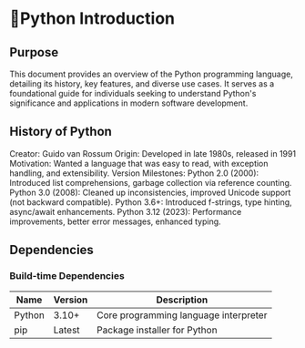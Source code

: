 # 🐍**Python Introduction**
## Purpose
This document provides an overview of the Python programming language, detailing its history, key features, and diverse use cases. It serves as a foundational guide for individuals seeking to understand Python's significance and applications in modern software development.​

## **History of Python**

Creator: Guido van Rossum
Origin: Developed in late 1980s, released in 1991
Motivation: Wanted a language that was easy to read, with exception handling, and extensibility.
Version Milestones:
        Python 2.0 (2000): Introduced list comprehensions, garbage collection via reference counting.
        Python 3.0 (2008): Cleaned up inconsistencies, improved Unicode support (not backward compatible).
        Python 3.6+: Introduced f-strings, type hinting, async/await enhancements.
        Python 3.12 (2023): Performance improvements, better error messages, enhanced typing.

## Dependencies
### Build-time Dependencies

| Name   | Version | Description                          |
|--------|---------|--------------------------------------|
| Python | 3.10+   | Core programming language interpreter |
| pip    | Latest  | Package installer for Python          |




